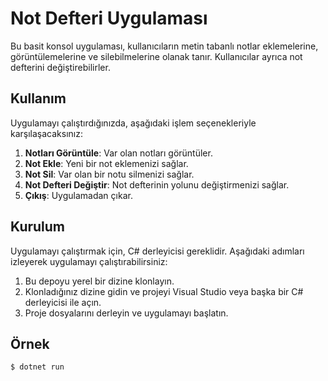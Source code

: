 # Not Defteri Uygulaması

Bu basit konsol uygulaması, kullanıcıların metin tabanlı notlar eklemelerine, görüntülemelerine ve silebilmelerine olanak tanır. Kullanıcılar ayrıca not defterini değiştirebilirler.

## Kullanım

Uygulamayı çalıştırdığınızda, aşağıdaki işlem seçenekleriyle karşılaşacaksınız:

1. **Notları Görüntüle**: Var olan notları görüntüler.
2. **Not Ekle**: Yeni bir not eklemenizi sağlar.
3. **Not Sil**: Var olan bir notu silmenizi sağlar.
4. **Not Defteri Değiştir**: Not defterinin yolunu değiştirmenizi sağlar.
5. **Çıkış**: Uygulamadan çıkar.

## Kurulum

Uygulamayı çalıştırmak için, C# derleyicisi gereklidir. Aşağıdaki adımları izleyerek uygulamayı çalıştırabilirsiniz:

1. Bu depoyu yerel bir dizine klonlayın.
2. Klonladığınız dizine gidin ve projeyi Visual Studio veya başka bir C# derleyicisi ile açın.
3. Proje dosyalarını derleyin ve uygulamayı başlatın.

## Örnek

```shell
$ dotnet run
